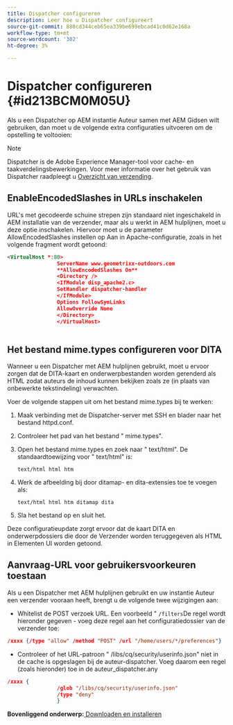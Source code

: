 ```yaml
---
title: Dispatcher configureren
description: Leer hoe u Dispatcher configureert
source-git-commit: 880cd344ceb65ea339be699ebcad41c0d62e168a
workflow-type: tm+mt
source-wordcount: '302'
ht-degree: 3%

---
```


# Dispatcher configureren {#id213BCM0M05U}

Als u een Dispatcher op AEM instantie Auteur samen met AEM Gidsen wilt gebruiken, dan moet u de volgende extra configuraties uitvoeren om de opstelling te voltooien:

>[!NOTE]
>
> Dispatcher is de Adobe Experience Manager-tool voor cache- en taakverdelingsbewerkingen. Voor meer informatie over het gebruik van Dispatcher raadpleegt u [Overzicht van verzending](https://experienceleague.adobe.com/docs/experience-manager-dispatcher/using/dispatcher.html?lang=en).

## EnableEncodedSlashes in URLs inschakelen

URL&#39;s met gecodeerde schuine strepen zijn standaard niet ingeschakeld in AEM installatie van de verzender, maar als u werkt in AEM hulplijnen, moet u deze optie inschakelen. Hiervoor moet u de parameter AllowEncodedSlashes instellen op Aan in Apache-configuratie, zoals in het volgende fragment wordt getoond:

```XML
<VirtualHost *:80>
                ServerName www.geometrixx-outdoors.com
                **AllowEncodedSlashes On**
                <Directory />
                <IfModule disp_apache2.c>
                SetHandler dispatcher-handler
                </IfModule>
                Options FollowSymLinks
                AllowOverride None
                </Directory>
                </VirtualHost>
            
```

## Het bestand mime.types configureren voor DITA

Wanneer u een Dispatcher met AEM hulplijnen gebruikt, moet u ervoor zorgen dat de DITA-kaart en onderwerpbestanden worden gerenderd als HTML zodat auteurs de inhoud kunnen bekijken zoals ze \(in plaats van onbewerkte tekstindeling\) verwachten.

Voer de volgende stappen uit om het bestand mime.types bij te werken:

1. Maak verbinding met de Dispatcher-server met SSH en blader naar het bestand httpd.conf.

1. Controleer het pad van het bestand &quot; mime.types&quot;.

1. Open het bestand mime.types en zoek naar &quot; text/html&quot;. De standaardtoewijzing voor &quot; text/html&quot; is:

   `text/html html htm`

1. Werk de afbeelding bij door ditamap- en dita-extensies toe te voegen als:

   `text/html html htm ditamap dita`

1. Sla het bestand op en sluit het.


Deze configuratieupdate zorgt ervoor dat de kaart DITA en onderwerpdossiers die door de Verzender worden teruggegeven als HTML in Elementen UI worden getoond.

## Aanvraag-URL voor gebruikersvoorkeuren toestaan

Als u een Dispatcher met AEM hulplijnen gebruikt en uw instantie Auteur een verzender vooraan heeft, brengt u de volgende twee wijzigingen aan:

- Whitelist de POST verzoek URL. Een voorbeeld &quot; `/filters`De regel wordt hieronder gegeven - voeg deze regel aan het configuratiedossier van de verzender toe:

```json
/xxxx {/type "allow" /method "POST" /url "/home/users/*/preferences"}
```

- Controleer of het URL-patroon &quot; /libs/cq/security/userinfo.json&quot; niet in de cache is opgeslagen bij de auteur-dispatcher. Voeg daarom een regel \(zoals hieronder\) toe in de auteur\_dispatcher.any

```json
/xxxx {
                /glob "/libs/cq/security/userinfo.json"
                /type "deny"
                }
```

**Bovenliggend onderwerp:**[ Downloaden en installeren](download-install.md)
